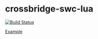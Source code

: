 crossbridge-swc-lua
===================

[![Build Status](https://travis-ci.org/crossbridge-community/crossbridge-swc-lua.svg?branch=master)](https://travis-ci.org/crossbridge-community/crossbridge-swc-lua)

[Example](http://www.vpmedia.hu/crossbridge/luastarling)